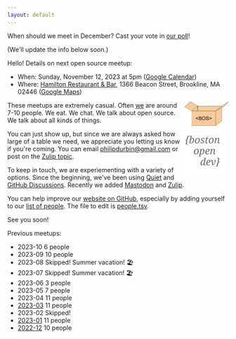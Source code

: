 ```yaml
---
layout: default
---
```


When should we meet in December? Cast your vote in [our poll](https://osdc.zulipchat.com/#narrow/stream/406743-boston/topic/2023-12.20meetup/near/401880048)!

(We'll update the info below soon.)

Hello! Details on next open source meetup:

- When: Sunday, November 12, 2023 at 5pm ([Google Calendar][])
- Where: [Hamilton Restaurant & Bar][], 1366 Beacon Street, Brookline, MA 02446 ([Google Maps][])

[Google Calendar]: https://www.google.com/calendar/event?eid=MHRqdjFpMzJjYnM3ZmtvcGZ0azA0dGtraGQgcGhpbGlwZHVyYmluQG0&ctz=America/New_York
[Hamilton Restaurant & Bar]: https://hamiltonbrookline.com
[Google Maps]: https://goo.gl/maps/Xn9q3wVHF5Q4jJsZA

<img src="images/logo-box.svg" width="100" align="right">

These meetups are extremely casual. Often [we](https://bostonopen.github.io/people) are around 7-10 people. We eat. We chat. We talk about open source. We talk about all kinds of things.

<img src="images/logo.svg" width="100" align="right">

You can just show up, but since we are always asked how large of a table we need, we appreciate you letting us know if you're coming. You can email <philipdurbin@gmail.com> or post on the [Zulip topic][].

[Zulip topic]: https://osdc.zulipchat.com/#narrow/stream/406743-boston/topic/2023-10.20meetup/near/394214504

To keep in touch, we are experiementing with a variety of options. Since the beginning, we've been using [Quiet][] and [GitHub Discussions][]. Recently we added <a rel="me" href="https://floss.social/@bostonopen">Mastodon</a> and [Zulip][].

[Quiet]: https://github.com/TryQuiet/quiet
[GitHub Discussions]: https://github.com/orgs/bostonopen/discussions
[Zulip]: https://osdc.zulipchat.com/#narrow/stream/406743-boston

You can help improve our [website on GitHub][], especially by adding yourself to our [list of people][]. The file to edit is [people.tsv][].

See you soon!

[website on GitHub]: https://github.com/bostonopen/bostonopen.github.io
[list of people]: https://bostonopen.github.io/people
[people.tsv]: https://github.com/bostonopen/people/blob/main/people.tsv

Previous meetups:

- 2023-10 6 people
- 2023-09 10 people
- 2023-08 Skipped! Summer vacation! 🏖️
- 2023-07 Skipped! Summer vacation! 🏖️
- 2023-06 3 people
- 2023-05 7 people
- 2023-04 11 people
- [2023-03](http://blog.greptilian.com/2023/02/17/open-source-meetup-in-brookline-3/) 11 people
- 2023-02 Skipped!
- [2023-01](http://blog.greptilian.com/2023/01/03/open-source-meetup-in-brookline-2/) 11 people
- [2022-12](http://blog.greptilian.com/2022/12/10/open-source-meetup-in-brookline/) 10 people

